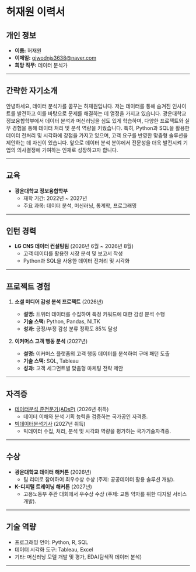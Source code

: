 # 허재원 이력서

## **개인 정보**
- **이름:** 허재원  
- **이메일:** gjwodnjs3638@naver.com  
- **희망 직무:** 데이터 분석가  

---

## **간략한 자기소개**
안녕하세요, 데이터 분석가를 꿈꾸는 허재원입니다. 저는 데이터를 통해 숨겨진 인사이트를 발견하고 이를 바탕으로 문제를 해결하는 데 열정을 가지고 있습니다. 광운대학교 정보융합학부에서 데이터 분석과 머신러닝을 심도 있게 학습하며, 다양한 프로젝트와 실무 경험을 통해 데이터 처리 및 분석 역량을 키웠습니다. 특히, Python과 SQL을 활용한 데이터 전처리 및 시각화에 강점을 가지고 있으며, 고객 요구를 반영한 맞춤형 솔루션을 제안하는 데 자신이 있습니다. 앞으로 데이터 분석 분야에서 전문성을 더욱 발전시켜 기업의 의사결정에 기여하는 인재로 성장하고자 합니다.

---

## **교육**
- **광운대학교 정보융합학부**  
  - 재학 기간: 2022년 ~ 2027년  
  - 주요 과목: 데이터 분석, 머신러닝, 통계학, 프로그래밍  

---

## **인턴 경력**
- **LG CNS 데이터 컨설팅팀** (2026년 6월 ~ 2026년 8월)  
  - 고객 데이터를 활용한 시장 분석 및 보고서 작성  
  - Python과 SQL을 사용한 데이터 전처리 및 시각화  

---

## **프로젝트 경험**
1. **소셜 미디어 감성 분석 프로젝트** (2026년)
   - **설명:** 트위터 데이터를 수집하여 특정 키워드에 대한 감성 분석 수행  
   - **기술 스택:** Python, Pandas, NLTK  
   - **성과:** 긍정/부정 감성 분류 정확도 85% 달성  

2. **이커머스 고객 행동 분석** (2027년)
   - **설명:** 이커머스 플랫폼의 고객 행동 데이터를 분석하여 구매 패턴 도출  
   - **기술 스택:** SQL, Tableau  
   - **성과:** 고객 세그먼트별 맞춤형 마케팅 전략 제안  

---

## **자격증**
- [데이터분석 준전문가(ADsP)](https://www.dataq.or.kr/www/sub/a_06.do) (2026년 취득)  
  - 데이터 이해와 분석 기획 능력을 검증하는 국가공인 자격증.  
- [빅데이터분석기사](https://www.q-net.or.kr/crf005.do?id=crf00505&jmCd=1324) (2027년 취득)  
  - 빅데이터 수집, 처리, 분석 및 시각화 역량을 평가하는 국가기술자격증.  

---

## **수상**
- **광운대학교 데이터 해커톤** (2026년)  
  - 팀 리더로 참여하여 최우수상 수상 (주제: 공공데이터 활용 솔루션 개발).  
- **K-디지털 트레이닝 해커톤** (2027년)  
  - 고용노동부 주관 대회에서 우수상 수상 (주제: 교통 약자를 위한 디지털 서비스 개발).  

---

## **기술 역량**
- 프로그래밍 언어: Python, R, SQL  
- 데이터 시각화 도구: Tableau, Excel  
- 기타: 머신러닝 모델 개발 및 평가, EDA(탐색적 데이터 분석)

---
